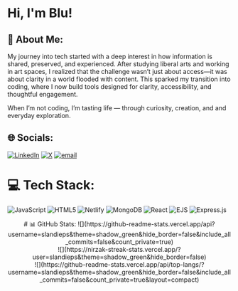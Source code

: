 # Hi, I'm Blu! 

## 💫 About Me:
My journey into tech started with a deep interest in how information is shared, preserved, and experienced. After studying liberal arts and working in art spaces, I realized that the challenge wasn’t just about access—it was about clarity in a world flooded with content. This sparked my transition into coding, where I now build tools designed for clarity, accessibility, and thoughtful engagement.

When I’m not coding, I’m tasting life — through curiosity, creation, and and everyday exploration.

## 🌐 Socials:
[![LinkedIn](https://img.shields.io/badge/LinkedIn-%230077B5.svg?logo=linkedin&logoColor=white)](https://linkedin.com/in/slandieprinston) [![X](https://img.shields.io/badge/X-black.svg?logo=X&logoColor=white)](https://x.com/siilkcode) [![email](https://img.shields.io/badge/Email-D14836?logo=gmail&logoColor=white)](mailto:slandieps@gmail.com) 

# 💻 Tech Stack:
![JavaScript](https://img.shields.io/badge/javascript-%23323330.svg?style=for-the-badge&logo=javascript&logoColor=%23F7DF1E) ![HTML5](https://img.shields.io/badge/html5-%23E34F26.svg?style=for-the-badge&logo=html5&logoColor=white) ![Netlify](https://img.shields.io/badge/netlify-%23000000.svg?style=for-the-badge&logo=netlify&logoColor=#00C7B7) ![MongoDB](https://img.shields.io/badge/MongoDB-%234ea94b.svg?style=for-the-badge&logo=mongodb&logoColor=white) ![React](https://img.shields.io/badge/react-%2320232a.svg?style=for-the-badge&logo=react&logoColor=%2361DAFB) ![EJS](https://img.shields.io/badge/ejs-%23B4CA65.svg?style=for-the-badge&logo=ejs&logoColor=black) ![Express.js](https://img.shields.io/badge/express.js-%23404d59.svg?style=for-the-badge&logo=express&logoColor=%2361DAFB) 

<div align="center">
# 📊 GitHub Stats:
![](https://github-readme-stats.vercel.app/api?username=slandieps&theme=shadow_green&hide_border=false&include_all_commits=false&count_private=true)<br/>
![](https://nirzak-streak-stats.vercel.app/?user=slandieps&theme=shadow_green&hide_border=false)<br/>
![](https://github-readme-stats.vercel.app/api/top-langs/?username=slandieps&theme=shadow_green&hide_border=false&include_all_commits=false&count_private=true&layout=compact)
</div>
